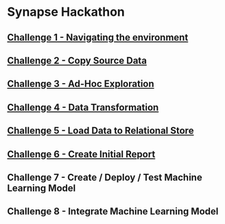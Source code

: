 # Synapse Hackathon

## [Challenge 1 - Navigating the environment](./Challenge-1.md)

## [Challenge 2 - Copy Source Data](./Challenge-2.md)

## [Challenge 3 - Ad-Hoc Exploration](./Challenge-3.md)

## [Challenge 4 - Data Transformation](./Challenge-4.md)

## [Challenge 5 - Load Data to Relational Store](./Challenge-5.md)

## [Challenge 6 - Create Initial Report](./Challenge-6.md)

## Challenge 7 - Create / Deploy / Test Machine Learning Model

## Challenge 8 - Integrate Machine Learning Model
